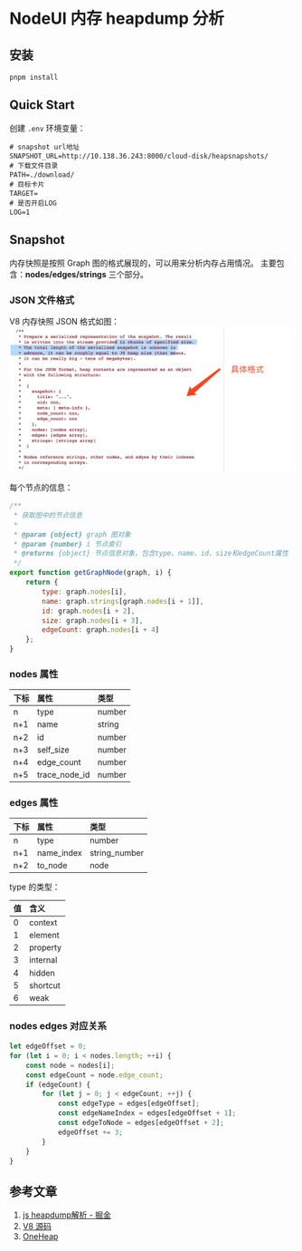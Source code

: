 # NodeUI 内存 heapdump 分析

## 安装

```shell
pnpm install
```

[
](https://ku.baidu-int.com/d/KLfeTfgWdfcCzL)

## Quick Start

创建 `.env` 环境变量：

```
# snapshot url地址
SNAPSHOT_URL=http://10.138.36.243:8000/cloud-disk/heapsnapshots/
# 下载文件目录
PATH=./download/
# 目标卡片
TARGET=
# 是否开启LOG
LOG=1
```

## Snapshot

内存快照是按照 Graph 图的格式展现的，可以用来分析内存占用情况。
主要包含：**nodes/edges/strings** 三个部分。

### JSON 文件格式

V8 内存快照 JSON 格式如图：
![snapshot-json-sample](./docs/snapshot-json-sample.webp)

每个节点的信息：

```js
/**
 * 获取图中的节点信息
 *
 * @param {object} graph 图对象
 * @param {number} i 节点索引
 * @returns {object} 节点信息对象，包含type、name、id、size和edgeCount属性
 */
export function getGraphNode(graph, i) {
    return {
        type: graph.nodes[i],
        name: graph.strings[graph.nodes[i + 1]],
        id: graph.nodes[i + 2],
        size: graph.nodes[i + 3],
        edgeCount: graph.nodes[i + 4]
    };
}
```

### nodes 属性

| 下标 | 属性          | 类型   |
| :--- | :------------ | :----- |
| n    | type          | number |
| n+1  | name          | string |
| n+2  | id            | number |
| n+3  | self_size     | number |
| n+4  | edge_count    | number |
| n+5  | trace_node_id | number |

### edges 属性

| 下标 | 属性       | 类型          |
| :--- | :--------- | :------------ |
| n    | type       | number        |
| n+1  | name_index | string_number |
| n+2  | to_node    | node          |

type 的类型：

| 值 | 含义     |
| :- | :------- |
| 0  | context  |
| 1  | element  |
| 2  | property |
| 3  | internal |
| 4  | hidden   |
| 5  | shortcut |
| 6  | weak     |

### nodes edges 对应关系

```js
let edgeOffset = 0;
for (let i = 0; i < nodes.length; ++i) {
    const node = nodes[i];
    const edgeCount = node.edge_count;
    if (edgeCount) {
        for (let j = 0; j < edgeCount; ++j) {
            const edgeType = edges[edgeOffset];
            const edgeNameIndex = edges[edgeOffset + 1];
            const edgeToNode = edges[edgeOffset + 2];
            edgeOffset += 3;
        }
    }
}
```

## 参考文章

1. [js heapdump解析 - 掘金](https://juejin.cn/post/6844903545737576456)
2. [V8 源码](https://source.chromium.org/chromium/chromium/src/+/main:v8/include/v8-profiler.h)
3. [OneHeap](https://github.com/longtian/javascript_performance_measurement/tree/gh-pages/heap_snapshot)
